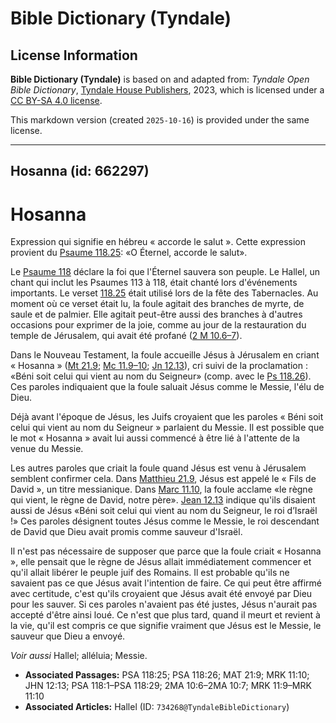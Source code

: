 # Bible Dictionary (Tyndale)

## License Information

**Bible Dictionary (Tyndale)** is based on and adapted from: _Tyndale Open Bible Dictionary_, [Tyndale House Publishers](https://tyndaleopenresources.com/), 2023, which is licensed under a [CC BY-SA 4.0 license](https://creativecommons.org/licenses/by-sa/4.0/legalcode.en).

This markdown version (created `2025-10-16`) is provided under the same license.



--------------------------------

## Hosanna (id: 662297)

Hosanna
=======

Expression qui signifie en hébreu « accorde le salut ». Cette expression provient du [Psaume 118\.25](https://ref.ly/Ps118:25): «O Éternel, accorde le salut».

Le [Psaume 118](https://ref.ly/Ps118:1-Ps118:29) déclare la foi que l'Éternel sauvera son peuple. Le Hallel, un chant qui inclut les Psaumes 113 à 118, était chanté lors d'événements importants. Le verset [118\.25](https://ref.ly/Ps118:25) était utilisé lors de la fête des Tabernacles. Au moment où ce verset était lu, la foule agitait des branches de myrte, de saule et de palmier. Elle agitait peut\-être aussi des branches à d'autres occasions pour exprimer de la joie, comme au jour de la restauration du temple de Jérusalem, qui avait été profané ([2 M 10\.6–7](https://ref.ly/2Macc10:6-2Macc10:7)).

Dans le Nouveau Testament, la foule accueille Jésus à Jérusalem en criant « Hosanna » ([Mt 21\.9](https://ref.ly/Matt21:9); [Mc 11\.9–10](https://ref.ly/Mark11:9-Mark11:10); [Jn 12\.13](https://ref.ly/John12:13)), cri suivi de la proclamation : «Béni soit celui qui vient au nom du Seigneur» (comp. avec le [Ps 118\.26](https://ref.ly/Ps118:26)). Ces paroles indiquaient que la foule saluait Jésus comme le Messie, l'élu de Dieu. 

Déjà avant l'époque de Jésus, les Juifs croyaient que les paroles « Béni soit celui qui vient au nom du Seigneur » parlaient du Messie. Il est possible que le mot « Hosanna » avait lui aussi commencé à être lié à l'attente de la venue du Messie. 

Les autres paroles que criait la foule quand Jésus est venu à Jérusalem semblent confirmer cela. Dans [Matthieu 21\.9](https://ref.ly/Matt21:9), Jésus est appelé le « Fils de David », un titre messianique. Dans [Marc 11\.10](https://ref.ly/Mark11:10), la foule acclame «le règne qui vient, le règne de David, notre père». [Jean 12\.13](https://ref.ly/John12:13) indique qu'ils disaient aussi de Jésus «Béni soit celui qui vient au nom du Seigneur, le roi d’Israël !» Ces paroles désignent toutes Jésus comme le Messie, le roi descendant de David que Dieu avait promis comme sauveur d'Israël.

Il n'est pas nécessaire de supposer que parce que la foule criait « Hosanna », elle pensait que le règne de Jésus allait immédiatement commencer et qu'il allait libérer le peuple juif des Romains. Il est probable qu'ils ne savaient pas ce que Jésus avait l'intention de faire. Ce qui peut être affirmé avec certitude, c'est qu'ils croyaient que Jésus avait été envoyé par Dieu pour les sauver. Si ces paroles n'avaient pas été justes, Jésus n'aurait pas accepté d'être ainsi loué. Ce n'est que plus tard, quand il meurt et revient à la vie, qu'il est compris ce que signifie vraiment que Jésus est le Messie, le sauveur que Dieu a envoyé.

*Voir aussi* Hallel; alléluia; Messie.

* **Associated Passages:** PSA 118:25; PSA 118:26; MAT 21:9; MRK 11:10; JHN 12:13; PSA 118:1–PSA 118:29; 2MA 10:6–2MA 10:7; MRK 11:9–MRK 11:10
* **Associated Articles:** Hallel (ID: `734268@TyndaleBibleDictionary`)

